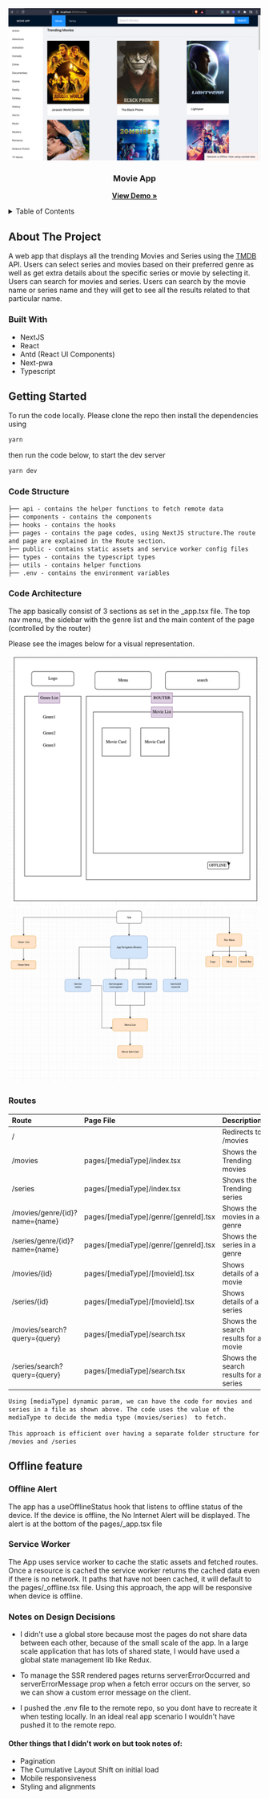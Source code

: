 
<div align="center">
   <img src="screenshots/landing_page.png" alt="Logo">
</div>

<h3 align="center">Movie App</h3>

  <p align="center">
    <a href="https://github.com/othneildrew/Best-README-Template"><strong>View Demo »</strong></a>
 </p>

<!-- TABLE OF CONTENTS -->
<details>
  <summary>Table of Contents</summary>
  <ol>
 <li><a href="#about">About</a></li>
 <li><a href="#built-with">Built with</a></li>
 <li><a href="#getting-started">Getting started</a></li>
    <li><a href="#code-strcuture">Code structure</a></li>
<li><a href="#code-strcuture">Code Architecture</a></li>
    <li><a href="#roadmap">Routes</a></li>
    <li><a href="#offline">Offline and Cache Management</a></li>
    <li><a href="#license">Design Pattern</a></li>
    <li><a href="#contact">Misc</a></li>
  </ol>
</details>




## About The Project

A web app that displays all the trending Movies and Series using the [TMDB](https://developers.themoviedb.org/) API. Users can  select series and movies based on their preferred genre as well as get extra details about the specific series or movie by selecting it.  Users can search for movies and series. Users can search by the movie name or series name and they will get to see all the results related to that particular name.


### Built With

* NextJS 
* React 
* Antd (React UI Components)
* Next-pwa 
* Typescript



<!-- GETTING STARTED -->
## Getting Started

To run the code locally. Please clone the repo then install the dependencies using

```bash
yarn
```

then run the code below, to start the dev server

```bash
yarn dev
```

### Code Structure

```
├── api - contains the helper functions to fetch remote data
├── components - contains the components 
├── hooks - contains the hooks 
├── pages - contains the page codes, using NextJS structure.The route and page are explained in the Route section.              
├── public - contains static assets and service worker config files
├── types - contains the typescript types
├── utils - contains helper functions
├── .env - contains the environment variables
```


### Code Architecture
The app basically consist of 3 sections as set in the _app.tsx file.
The top nav menu, the sidebar with the genre list and the main content of the page (controlled by the router) 

Please see the images below for a visual representation.
<div align="center">
 <img src="screenshots/page_sketch.png" alt="page_sketch">

   <img src="screenshots/component_composition.png" alt="code_architecture">
  
</div>


### Routes

| Route                          | Page File                             | Description                           |
|:-------------------------------|:--------------------------------------|:--------------------------------------|
| /                              |                                       | Redirects to /movies                  |
| /movies                        | pages/[mediaType]/index.tsx           | Shows the Trending movies             |
| /series                        | pages/[mediaType]/index.tsx           | Shows the Trending series             |
| /movies/genre/{id}?name={name} | pages/[mediaType]/genre/[genreId].tsx | Shows the movies in a genre           |
| /series/genre/{id}?name={name} | pages/[mediaType]/genre/[genreId].tsx | Shows the series in a genre           |
| /movies/{id}                   | pages/[mediaType]/[movieId].tsx       | Shows details of a movie              |
| /series/{id}                   | pages/[mediaType]/[movieId].tsx       | Shows details of a series             |
| /movies/search?query={query}   | pages/[mediaType]/search.tsx          | Shows the search results for a movie  |
| /series/search?query={query}   | pages/[mediaType]/search.tsx          | Shows the search results for a series |

```
Using [mediaType] dynamic param, we can have the code for movies and series in a file as shown above. The code uses the value of the mediaType to decide the media type (movies/series)  to fetch. 

This approach is efficient over having a separate folder structure for /movies and /series
```



## Offline feature

### Offline Alert
The app has a useOfflineStatus hook that listens to offline status of the device. If the device is offline, the No Internet Alert will be displayed. The alert is at the bottom of the pages/_app.tsx file

### Service Worker
The App uses service worker to cache the static assets and fetched routes. Once a resource is  cached the service worker returns the cached data even if there is no network. 
It paths that have not been cached, it will default to the pages/_offline.tsx file.
Using this approach, the app will be responsive when device is offline.

### Notes on Design Decisions

* I didn't use a global store because most the pages do not share data between each other, because of the small scale of the app. In a large scale application that has lots of shared state, I would have used a global state management lib like Redux.

* To manage the SSR rendered pages returns  serverErrorOccurred and 
  serverErrorMessage prop when a fetch error occurs on the server, so we can show a custom error message on the client.

* I pushed the .env file to the remote repo, so you dont have to recreate it when testing locally. In an ideal real app scenario I wouldn't have pushed it to the remote repo.

#### Other things that I didn't work on but took notes of:
  * Pagination
  * The Cumulative Layout Shift on initial load
  * Mobile responsiveness
  * Styling and alignments

 
